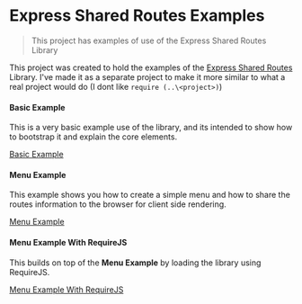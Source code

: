 # Express Shared Routes Examples

> This project has examples of use of the Express Shared Routes Library

This project was created to hold the examples of the [Express Shared Routes](https://github.com/hrajchert/express-shared-routes) Library. I've made it as a separate project to make it more similar to what a real project would do (I dont like `require (..\<project>)`)



#### Basic Example

This is a very basic example use of the library, and its intended to show how to bootstrap it and explain the core elements.

[Basic Example](docs/1-basic.md)

#### Menu Example

This example shows you how to create a simple menu and how to share the routes information to the browser for client side rendering.

[Menu Example](docs/2-menu.md)

#### Menu Example With RequireJS

This builds on top of the <b>Menu Example</b> by loading the library using RequireJS.

[Menu Example With RequireJS](docs/3-menu-requirejs.md)